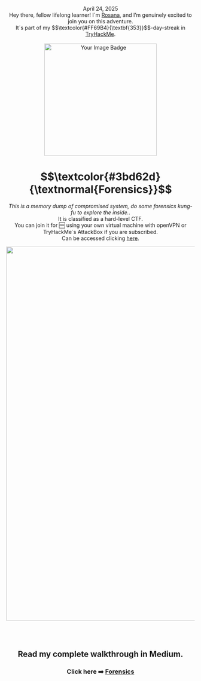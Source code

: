 <p align="center">April 24, 2025<br>
Hey there, fellow lifelong learner! I´m <a href="https://www.linkedin.com/in/rosanafssantos/">Rosana</a>, and I’m genuinely excited to join you on this adventure.<br>
It´s part of my $$\textcolor{#FF69B4}{\textbf{353}}$$-day-streak in  <a href="https://tryhackme.com">TryHackMe</a>.<br><br>
<img width="300px" src="https://github.com/user-attachments/assets/48301ca0-e413-42e6-ab08-0449fbc083c9" alt="Your Image Badge"><br></p>
<h1 align="center"> $$\textcolor{#3bd62d}{\textnormal{Forensics}}$$</h1>
<p align="center"><em>This is a memory dump of compromised system, do some forensics kung-fu to explore the inside.</em>.<br>
It is classified as a hard-level CTF.<br>
You can join it for 🆓 using your own virtual machine with openVPN or TryHackMe´s AttackBox if you are subscribed.<br>
Can be accessed clicking  <a href="https://tryhackme.com/room/forensics">here</a>.</p>


<p align="center"> <img width="1000px" src="https://github.com/user-attachments/assets/fa02ce72-9ab6-4b7e-8da1-c734ffb2f2bd"> </p>

<br>
<br>


<h2 align="center">Read my complete walkthrough in Medium.</h2>
<h3 align="center"> Click here ➡️  <a href="https://medium.com/@RosanaFS/forensics-tryhackme-walkthrough-dfir-360-points-822b5be5222c">Forensics</a></h3>

